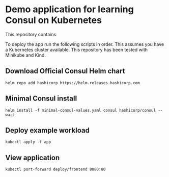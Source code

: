 # Demo application for learning Consul on Kubernetes

This repository contains

To deploy the app run the following scripts in order. This assumes you have a
Kubernetes cluster available. This repository has been tested with Minikube and Kind.

## Download Official Consul Helm chart

`helm repo add hashicorp https://helm.releases.hashicorp.com`

## Minimal Consul install

`helm install -f minimal-consul-values.yaml consul hashicorp/consul --wait`

## Deploy example workload

`kubectl apply -f app`

## View application

`kubectl port-forward deploy/frontend 8080:80`
